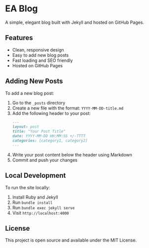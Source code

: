# EA Blog

A simple, elegant blog built with Jekyll and hosted on GitHub Pages.

## Features

- Clean, responsive design
- Easy to add new blog posts
- Fast loading and SEO friendly
- Hosted on GitHub Pages

## Adding New Posts

To add a new blog post:

1. Go to the `_posts` directory
2. Create a new file with the format: `YYYY-MM-DD-title.md`
3. Add the following header to your post:
   ```markdown
   ---
   layout: post
   title: "Your Post Title"
   date: YYYY-MM-DD HH:MM:SS +/-TTTT
   categories: [category1, category2]
   ---
   ```
4. Write your post content below the header using Markdown
5. Commit and push your changes

## Local Development

To run the site locally:

1. Install Ruby and Jekyll
2. Run `bundle install`
3. Run `bundle exec jekyll serve`
4. Visit `http://localhost:4000`

## License

This project is open source and available under the MIT License.
